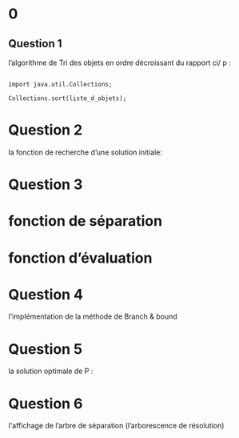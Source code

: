 # 0
## Question 1
l’algorithme de Tri des objets en ordre décroissant du rapport ci/ p :

```

import java.util.Collections;

Collections.sort(liste_d_objets); 

```

# Question 2
la fonction de recherche d’une solution initiale:

# Question 3
# fonction de séparation
# fonction d’évaluation

# Question 4
l'implémentation de la méthode de Branch & bound

# Question 5
la solution optimale de P : 

# Question 6
l'affichage de l’arbre de séparation (l’arborescence de résolution)
